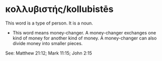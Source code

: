 # κολλυβιστής/kollubistēs
This word is a type of person. It is a noun.

* This word means money-changer. A money-changer exchanges one kind of money for another kind of money. A money-changer can also divide money into smaller pieces.

See: Matthew 21:12; Mark 11:15; John 2:15
